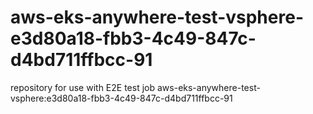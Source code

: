 # aws-eks-anywhere-test-vsphere-e3d80a18-fbb3-4c49-847c-d4bd711ffbcc-91
repository for use with E2E test job aws-eks-anywhere-test-vsphere:e3d80a18-fbb3-4c49-847c-d4bd711ffbcc-91
